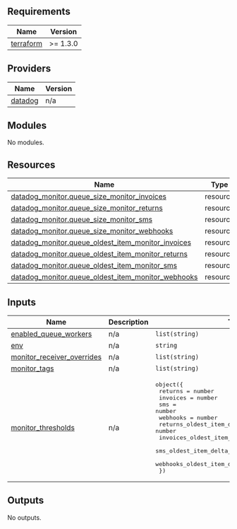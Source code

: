 <!-- BEGIN_TF_DOCS -->
## Requirements

| Name | Version |
|------|---------|
| <a name="requirement_terraform"></a> [terraform](#requirement\_terraform) | >= 1.3.0 |

## Providers

| Name | Version |
|------|---------|
| <a name="provider_datadog"></a> [datadog](#provider\_datadog) | n/a |

## Modules

No modules.

## Resources

| Name | Type |
|------|------|
| [datadog_monitor.queue_size_monitor_invoices](https://registry.terraform.io/providers/datadog/datadog/latest/docs/resources/monitor) | resource |
| [datadog_monitor.queue_size_monitor_returns](https://registry.terraform.io/providers/datadog/datadog/latest/docs/resources/monitor) | resource |
| [datadog_monitor.queue_size_monitor_sms](https://registry.terraform.io/providers/datadog/datadog/latest/docs/resources/monitor) | resource |
| [datadog_monitor.queue_size_monitor_webhooks](https://registry.terraform.io/providers/datadog/datadog/latest/docs/resources/monitor) | resource |
| [datadog_monitor.queue_oldest_item_monitor_invoices](https://registry.terraform.io/providers/datadog/datadog/latest/docs/resources/monitor) | resource |
| [datadog_monitor.queue_oldest_item_monitor_returns](https://registry.terraform.io/providers/datadog/datadog/latest/docs/resources/monitor) | resource |
| [datadog_monitor.queue_oldest_item_monitor_sms](https://registry.terraform.io/providers/datadog/datadog/latest/docs/resources/monitor) | resource |
| [datadog_monitor.queue_oldest_item_monitor_webhooks](https://registry.terraform.io/providers/datadog/datadog/latest/docs/resources/monitor) | resource |

## Inputs

| Name | Description | Type | Default | Required |
|------|-------------|------|---------|:--------:|
| <a name="input_enabled_queue_workers"></a> [enabled\_queue\_workers](#input\_enabled\_queue\_workers) | n/a | `list(string)` | `[]` | no |
| <a name="input_env"></a> [env](#input\_env) | n/a | `string` | n/a | yes |
| <a name="input_monitor_receiver_overrides"></a> [monitor\_receiver\_overrides](#input\_monitor\_receiver\_overrides) | n/a | `list(string)` | `[]` | no |
| <a name="input_monitor_tags"></a> [monitor\_tags](#input\_monitor\_tags) | n/a | `list(string)` | n/a | yes |
| <a name="input_monitor_thresholds"></a> [monitor\_thresholds](#input\_monitor\_thresholds) | n/a | <pre>object({<br>    returns                               = number<br>    invoices                              = number<br>    sms                                   = number<br>    webhooks                              = number<br>    returns_oldest_item_delta_in_seconds  = number<br>    invoices_oldest_item_delta_in_seconds = number<br>    sms_oldest_item_delta_in_seconds      = number<br>    webhooks_oldest_item_delta_in_seconds = number<br>  })</pre> | n/a | yes |

## Outputs

No outputs.
<!-- END_TF_DOCS -->

